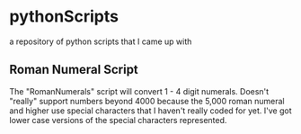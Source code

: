 # pythonScripts

a repository of python scripts that I came up with

## Roman Numeral Script

The "RomanNumerals" script will convert 1 - 4 digit numerals. Doesn't "really" support numbers beyond 4000 because the 5,000 roman
numeral and higher use special characters that I haven't really coded for yet. I've got lower case versions of the special characters
represented.
